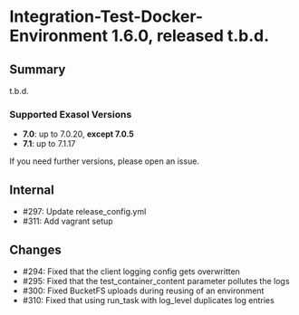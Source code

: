 # Integration-Test-Docker-Environment 1.6.0, released t.b.d.

## Summary

t.b.d.

### Supported Exasol Versions

* **7.0**: up to 7.0.20, **except 7.0.5**
* **7.1**: up to 7.1.17

If you need further versions, please open an issue.

## Internal
 - #297: Update release_config.yml 
 - #311: Add vagrant setup

## Changes

 - #294: Fixed that the client logging config gets overwritten
 - #295: Fixed that the test_container_content parameter pollutes the logs
 - #300: Fixed BucketFS uploads during reusing of an environment
 - #310: Fixed that using run_task with log_level duplicates log entries
